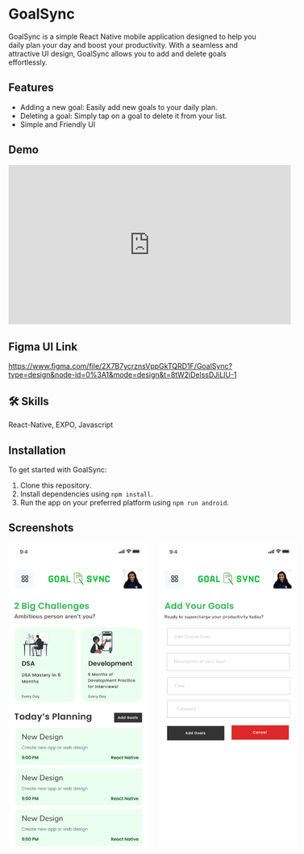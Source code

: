 
# GoalSync
GoalSync is a simple React Native mobile application designed to help you daily plan your day and boost your productivity. With a seamless and attractive UI design, GoalSync allows you to add and delete goals effortlessly.

## Features
- Adding a new goal: Easily add new goals to your daily plan.
- Deleting a goal: Simply tap on a goal to delete it from your list.
- Simple and Friendly UI

## Demo
<iframe width="560" height="315" src="https://drive.google.com/uc?export=download&id=1yBSRngqtbcPPoa1tVO4QhhYmgQ0FKyTw" frameborder="0" allowfullscreen></iframe>

## Figma UI Link
https://www.figma.com/file/2X7B7ycrznsVppGkTQRD1F/GoalSync?type=design&node-id=0%3A1&mode=design&t=8tW2iDelssDJiLlU-1

## 🛠 Skills
React-Native, EXPO, Javascript

## Installation
To get started with GoalSync:

1. Clone this repository.
2. Install dependencies using `npm install`.
3. Run the app on your preferred platform using `npm run android`.

## Screenshots

<div style="display: flex;">
  <img src="https://github.com/AnubhaSharma2709/GoalSync/blob/master/assets/UI/HomeScreen.png?raw=true" alt="App Screenshot" width="300" height="600" style="margin-right: 20px;">
  <img src="https://github.com/AnubhaSharma2709/GoalSync/blob/master/assets/UI/HomeScreen-1.png?raw=true" alt="App Screenshot" width="300" height="600">
</div>

